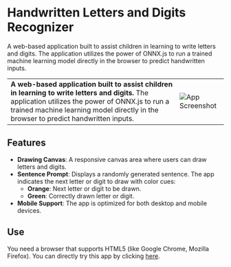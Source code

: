 # Handwritten Letters and Digits Recognizer


A web-based application built to assist children in learning to write letters and digits. The application utilizes the power of ONNX.js to run a trained machine learning model directly in the browser to predict handwritten inputs.

| | |
|:--|:--|
| **A web-based application built to assist children in learning to write letters and digits.** The application utilizes the power of ONNX.js to run a trained machine learning model directly in the browser to predict handwritten inputs. | ![App Screenshot](images/screenshot.png) |

## Features

- **Drawing Canvas**: A responsive canvas area where users can draw letters and digits.
- **Sentence Prompt**: Displays a randomly generated sentence. The app indicates the next letter or digit to draw with color cues:
  - **Orange**: Next letter or digit to be drawn.
  - **Green**: Correctly drawn letter or digit.
- **Mobile Support**: The app is optimized for both desktop and mobile devices.

## Use 

You need a browser that supports HTML5 (like Google Chrome, Mozilla Firefox).
You can directly try this app by clicking [here](https://hugodmn.github.io/keyboard_trackpad.github.io/).